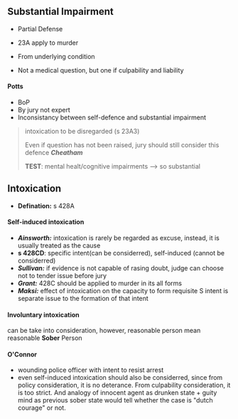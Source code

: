 ## Substantial Impairment

* Partial Defense
* 23A apply to murder
* From underlying condition

* Not a medical question, but one if culpability and liability

#### Potts
* BoP
* By jury not expert
* Inconsistancy between self-defence and substantial impairment

> intoxication to be disregarded (s 23A3)
> 
> Even if question has not been raised, jury should still consider this defence ***Cheatham***
> 
> **TEST**: mental healt/cognitive impairments -->  so substantial


## Intoxication

* **Defination:** s 428A

#### Self-induced intoxication

* ***Ainsworth:*** intoxication is rarely be regarded as excuse, instead, it is usually treated as the cause
* **s 428CD**: specific intent(can be considerred), self-induced (cannot be considerred)
* ***Sullivan:*** if evidence is not capable of rasing doubt, judge can choose not to tender issue before jury
* ***Grant:*** 428C should be applied to murder in its all forms 
* ***Maksi:*** effect of intoxication on the capacity to form requisite S intent is separate issue to the formation of that intent

#### Involuntary intoxication

can be take into consideration, however, reasonable person mean reasonable **Sober** Person

#### O'Connor

* wounding police officer with intent to resist arrest
* even self-induced intoxication should also be considerred, since from policy consideration, it is no deterance. From culpability consideration, it is too strict. And analogy of innocent agent as drunken state + guity mind as previous sober state would tell whether the case is "dutch courage" or not.